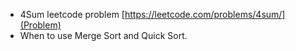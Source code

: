- 4Sum leetcode problem [https://leetcode.com/problems/4sum/](Problem)
- When to use Merge Sort and Quick Sort.
